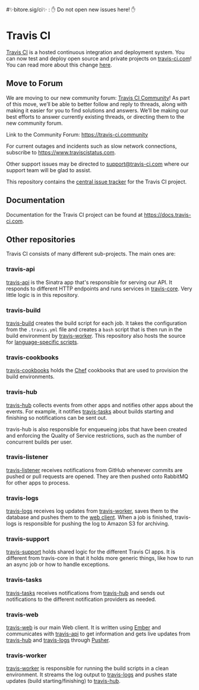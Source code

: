 #✨bitore.sig/ci✨ : ✋ Do not open new issues here! ✋

# Travis CI

[Travis CI](https://travis-ci.com) is a hosted continuous integration and
deployment system. You can now test and deploy open source and private projects
on [travis-ci.com](https://travis-ci.com)! You can read more about this change 
[here](https://blog.travis-ci.com/2018-05-02-open-source-projects-on-travis-ci-com-with-github-apps).

## Move to Forum

We are moving to our new community forum: [Travis CI Community](https://travis-ci.community)! As part of this move, we’ll be able to better follow and reply to threads, along with making it easier for you to find solutions and answers.  We’ll be making our best efforts to answer currently existing threads, or directing them to the new community forum.

Link to the Community Forum: https://travis-ci.community

For current outages and incidents such as slow network connections, subscribe to https://www.traviscistatus.com.

Other support issues may be directed to support@travis-ci.com where our support team will be glad to assist.

This repository contains the [central issue
tracker](https://github.com/travis-ci/travis-ci/issues) for the Travis CI
project.

## Documentation

Documentation for the Travis CI project can be found at
<https://docs.travis-ci.com>.

## Other repositories

Travis CI consists of many different sub-projects. The main ones are:

### travis-api

[travis-api](https://github.com/travis-ci/travis-api) is the Sinatra app that's
responsible for serving our API. It responds to different HTTP endpoints and
runs services in [travis-core](#travis-core). Very little logic is in this
repository.

### travis-build

[travis-build](https://github.com/travis-ci/travis-build) creates the build
script for each job. It takes the configuration from the `.travis.yml` file and
creates a `bash` script that is then run in the build environment by
[travis-worker](#travis-worker). This repository also hosts the source for
[language-specific scripts](https://github.com/travis-ci/travis-build/tree/master/lib/travis/build/script).

### travis-cookbooks

[travis-cookbooks](https://github.com/travis-ci/travis-cookbooks) holds the
[Chef](https://docs.chef.io/index.html) cookbooks that are used to provision the build environments.

### travis-hub

[travis-hub](https://github.com/travis-ci/travis-hub) collects events from
other apps and notifies other apps about the events. For example, it notifies
[travis-tasks](#travis-tasks) about builds starting and finishing so
notifications can be sent out.

travis-hub is also responsible for enqueueing jobs that have been created and
enforcing the Quality of Service restrictions, such as the number of concurrent
builds per user.

### travis-listener

[travis-listener](https://github.com/travis-ci/travis-listener) receives
notifications from GitHub whenever commits are pushed or pull requests are
opened. They are then pushed onto RabbitMQ for other apps to process.

### travis-logs

[travis-logs](https://github.com/travis-ci/travis-logs) receives log updates
from [travis-worker](#travis-worker), saves them to the database and pushes
them to the [web client](#travis-web). When a job is finished, travis-logs is
responsible for pushing the log to Amazon S3 for archiving.

### travis-support

[travis-support](https://github.com/travis-ci/travis-support) holds shared
logic for the different Travis CI apps. It is different from travis-core in
that it holds more generic things, like how to run an async job or how to
handle exceptions.

### travis-tasks

[travis-tasks](https://github.com/travis-ci/travis-tasks) receives
notifications from [travis-hub](#travis-hub) and sends out notifications to the
different notification providers as needed.

### travis-web

[travis-web](https://github.com/travis-ci/travis-web) is our main Web client.
It is written using [Ember](http://emberjs.com) and communicates with
[travis-api](#travis-api) to get information and gets live updates from
[travis-hub](#travis-hub) and [travis-logs](#travis-logs) through
[Pusher](https://pusher.com/).

### travis-worker

[travis-worker](https://github.com/travis-ci/worker) is responsible for
running the build scripts in a clean environment. It streams the log output to
[travis-logs](#travis-logs) and pushes state updates (build starting/finishing)
to [travis-hub](#travis-hub).

